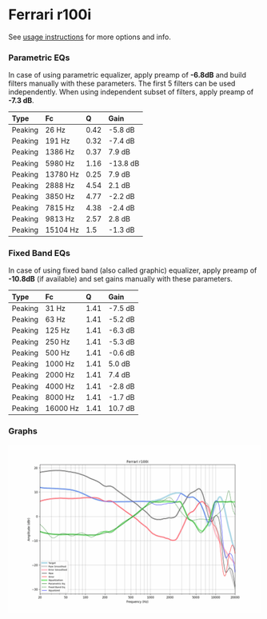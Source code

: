 # Ferrari r100i
See [usage instructions](https://github.com/jaakkopasanen/AutoEq#usage) for more options and info.

### Parametric EQs
In case of using parametric equalizer, apply preamp of **-6.8dB** and build filters manually
with these parameters. The first 5 filters can be used independently.
When using independent subset of filters, apply preamp of **-7.3 dB**.

| Type    | Fc       |    Q | Gain     |
|:--------|:---------|:-----|:---------|
| Peaking | 26 Hz    | 0.42 | -5.8 dB  |
| Peaking | 191 Hz   | 0.32 | -7.4 dB  |
| Peaking | 1386 Hz  | 0.37 | 7.9 dB   |
| Peaking | 5980 Hz  | 1.16 | -13.8 dB |
| Peaking | 13780 Hz | 0.25 | 7.9 dB   |
| Peaking | 2888 Hz  | 4.54 | 2.1 dB   |
| Peaking | 3850 Hz  | 4.77 | -2.2 dB  |
| Peaking | 7815 Hz  | 4.38 | -2.4 dB  |
| Peaking | 9813 Hz  | 2.57 | 2.8 dB   |
| Peaking | 15104 Hz | 1.5  | -1.3 dB  |

### Fixed Band EQs
In case of using fixed band (also called graphic) equalizer, apply preamp of **-10.8dB**
(if available) and set gains manually with these parameters.

| Type    | Fc       |    Q | Gain    |
|:--------|:---------|:-----|:--------|
| Peaking | 31 Hz    | 1.41 | -7.5 dB |
| Peaking | 63 Hz    | 1.41 | -5.2 dB |
| Peaking | 125 Hz   | 1.41 | -6.3 dB |
| Peaking | 250 Hz   | 1.41 | -5.3 dB |
| Peaking | 500 Hz   | 1.41 | -0.6 dB |
| Peaking | 1000 Hz  | 1.41 | 5.0 dB  |
| Peaking | 2000 Hz  | 1.41 | 7.4 dB  |
| Peaking | 4000 Hz  | 1.41 | -2.8 dB |
| Peaking | 8000 Hz  | 1.41 | -1.7 dB |
| Peaking | 16000 Hz | 1.41 | 10.7 dB |

### Graphs
![](./Ferrari%20r100i.png)